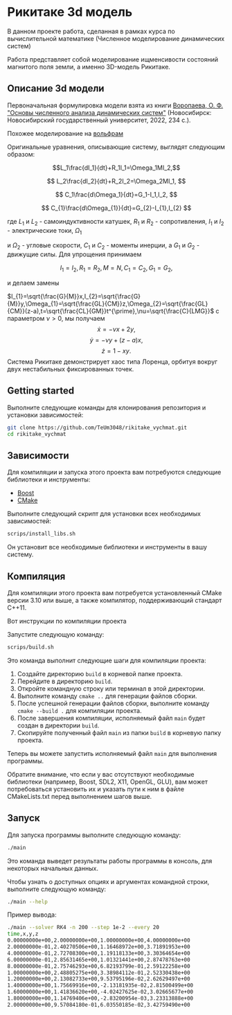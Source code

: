 # Рикитаке 3d модель

В данном проекте работа, сделанная в рамках курса по вычислительной математике (Численное моделирование динамических систем)

Работа представляет собой моделирование ищменсивости состояний магнитого поля земли, а именно 3D-модель Рикитаке.

## Описание 3d модели

Первоначальная формулировка модели взята из книги [Воропаева, О. Ф. "Основы численного анализа динамических систем"](http://www.ict.nsc.ru/matmod/files/textbooks/Voropaeva-NumAnalDynSys.pdf) (Новосибирск: Новосибирский государственный университет, 2022, 234 c.).

Похожее моделирование на [вольфрам](https://demonstrations.wolfram.com/RikitakeModelOfGeomagneticReversal/)

Оригинальные уравнения, описывающие систему, выглядят следующим образом:

$$L_1\frac{dI_1}{dt}+R_1I_1=\Omega_1MI_2,$$

$$
L_2\frac{dI_2}{dt}+R_2I_2=\Omega_2MI_1,
$$

$$
C_1\frac{d\Omega_1}{dt}=G_1-I_1,I_2,
$$

$$
C_{1}\frac{d\Omega_{1}}{dt}=G_{2}-I_{1},I_{2}
$$

где $L_1$ и $L_2$ - самоиндуктивности катушек, $R_1$ и $R_2$ - сопротивления, $I_1$ и $I_2$ - электрические токи, $\Omega_1$

и $\Omega_2$ - угловые скорости, $C_1$ и $C_2$ - моменты инерции, а $G_1$ и $G_2$ - движущие силы. Для упрощения принимаем

$$
I_{1}=I_{2},R_{1}=R_{2},M=N,C_{1}=C_{2},G_{1}=G_{2},
$$

и делаем замены

$I_{1}=\sqrt{\frac{G}{M}}x,I_{2}=\sqrt{\frac{G}{M}}y,\Omega_{1}=\sqrt{\frac{GL}{CM}}z,\Omega_{2}=\sqrt{\frac{GL}{CM}}(z-a),t=\sqrt{\frac{CL}{GM}}t^{\prime},\nu=\sqrt{\frac{C}{LMG}}$ с параметром $\nu>0$, мы получаем
$$\dot{x}=-\nu x+2y,$$
$$\dot{y}=-\nu y+(z-a)x,$$
$$\dot{z}=1-xy.$$
Система Рикитаке демонстрирует хаос типа Лоренца, орбитуя вокруг двух нестабильных фиксированных точек.

## Getting started

Выполните следующие команды для клонирования репозитория и установки зависимостей:

```bash
git clone https://github.com/TeUm3048/rikitake_vychmat.git
cd rikitake_vychmat
```

## Зависимости

Для компиляции и запуска этого проекта вам потребуются следующие библиотеки и инструменты:

- [Boost](https://www.boost.org/)
- [CMake](https://cmake.org/)

Выполните следующий скрипт для установки всех необходимых зависимостей:

```bash
scrips/install_libs.sh
```

Он установит все необходимые библиотеки и инструменты в вашу систему.

## Компиляция

Для компиляции этого проекта вам потребуется установленный CMake версии 3.10 или выше, а также компилятор, поддерживающий стандарт C++11.

Вот инструкции по компиляции проекта

Запустите следующую команду:

```bash
scrips/build.sh
```

Это команда выполнит следующие шаги для компиляции проекта:

1. Создайте директорию `build` в корневой папке проекта.
2. Перейдите в директорию `build`.
3. Откройте командную строку или терминал в этой директории.
4. Выполните команду `cmake ..` для генерации файлов сборки.
5. После успешной генерации файлов сборки, выполните команду `cmake --build .` для компиляции проекта.
6. После завершения компиляции, исполняемый файл `main` будет создан в директории `build`.
7. Скопируйте полученный файл `main` из папки `build` в корневую папку проекта.

Теперь вы можете запустить исполняемый файл `main` для выполнения программы.

Обратите внимание, что если у вас отсутствуют необходимые библиотеки (например, Boost, SDL2, X11, OpenGL, GLU), вам может потребоваться установить их и указать пути к ним в файле CMakeLists.txt перед выполнением шагов выше.

## Запуск

Для запуска программы выполните следующую команду:

```bash
./main
```

Это команда выведет результаты работы программы в консоль, для некоторых начальных данных.

Чтобы узнать о доступных опциях и аргументах командной строки, выполните следующую команду:

```bash
./main --help
```

Пример вывода:

```bash
./main --solver RK4 -n 200 --step 1e-2 --every 20
time,x,y,z
0.00000000e+00,2.00000000e+00,1.00000000e+00,4.00000000e+00
2.00000000e-01,2.40270506e+00,1.16468972e+00,3.71891953e+00
4.00000000e-01,2.72708300e+00,1.19118133e+00,3.30364654e+00
6.00000000e-01,2.85631465e+00,1.01321441e+00,2.87478763e+00
8.00000000e-01,2.75746293e+00,6.82193799e-01,2.59122258e+00
1.00000000e+00,2.48805275e+00,3.38984112e-01,2.52330438e+00
1.20000000e+00,2.13082733e+00,9.53795196e-02,2.62629497e+00
1.40000000e+00,1.75669916e+00,-2.13181935e-02,2.81500499e+00
1.60000000e+00,1.41836620e+00,-4.02427625e-02,3.02665677e+00
1.80000000e+00,1.14769406e+00,-2.83200954e-03,3.23313888e+00
2.00000000e+00,9.57084180e-01,6.03550185e-02,3.42759490e+00
```

